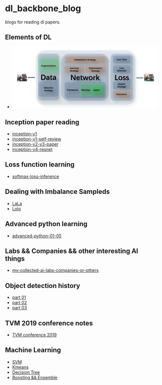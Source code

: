 # dl_backbone_blog
blogs for reading dl papers.

## Elements of DL 
- ![dl structures](asserts/dl_structure.png)

## Inception paper reading
- [inception-v1](inception-v1-paper.md)
- [inception-v1-self-review](inception-v1-self-review.md)
- [inception-v2-v3-paper](inception-v2-v3-paper.md)
- [inception-v4-resnet](inception-v4-resnet.md)

## Loss function learning
- [softmax-loss-inference](softmax-loss-inference.md)

## Dealing with Imbalance Sampleds
- [LaLa]()
- [Lolo]()

## Advanced python learning
- [advanced-python-01-05](advanced-python-01-05.md)

## Labs && Companies && other interesting AI things
- [my-collected-ai-labs-companies-or-others](my-collected-ai-labs-companies-or-others.md)

## Object detection history
- [part 01](object-detection-history-paper-01.md)
- [part 02](object-detection-history-paper-02.md)
- [part 03](object-detection-history-paper-03.md)

## TVM 2019 conference notes
- [TVM conference 2019](tvm-conference-2020.md)

## Machine Learning
- [SVM]()
- [Kmeans]()
- [Decision Tree]()
- [Boosting && Ensemble]()
